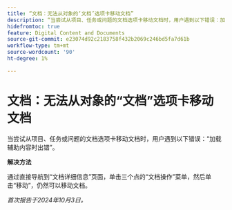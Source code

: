 ```yaml
---
title: “文档：无法从对象的‘文档’选项卡移动文档”
description: “当尝试从项目、任务或问题的文档选项卡移动文档时，用户遇到以下错误：加载辅助内容时出错。”
hidefromtoc: true
feature: Digital Content and Documents
source-git-commit: e23074d92c2183758f432b2069c246bd5fa7d61b
workflow-type: tm+mt
source-wordcount: '90'
ht-degree: 1%

---
```


# 文档：无法从对象的“文档”选项卡移动文档

当尝试从项目、任务或问题的文档选项卡移动文档时，用户遇到以下错误：“加载辅助内容时出错”。

**解决方法**

通过直接导航到“文档详细信息”页面，单击三个点的“文档操作”菜单，然后单击“移动”，仍然可以移动文档。

_首次报告于2024年10月3日。_
